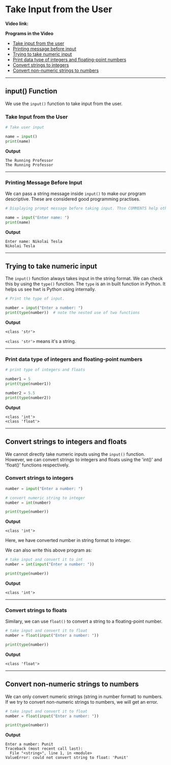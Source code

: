 # Take Input from the User

**Video link:**

**Programs in the Video**

- [Take input from the user](#take-input-from-the-user-1)
- [Printing message before input](#printing-message-before-input)
- [Trying to take numeric input](#trying-to-take-numeric-input)
- [Print data type of integers and floating-point numbers](#print-data-type-of-integers-and-floating-point-numbers)
- [Convert strings to integers](#convert-strings-to-integers)
- [Convert non-numeric strings to numbers](#convert-non-numeric-strings-to-numbers)

---

## input() Function

We use the `input()` function to take input from the user.

### Take Input from the User

```python
# Take user input

name = input()
print(name)
```

**Output**

```
The Running Professor
The Running Professor
```

---

### Printing Message Before Input

We can pass a string message inside `input()` to make our program descriptive. These are considered good programming practises.

```python
# Displaying prompt message before taking input. Thse COMMENTS help others to understand our program better.

name = input("Enter name: ")
print(name)
```

**Output**

```
Enter name: Nikolai Tesla
Nikolai Tesla
```

---

## Trying to take numeric input

The `input()` function always takes input in the string format. We can check this by using the `type()` function. 
The `type` is an in built function in Python. It helps us see hwt is Python using internally.

```python
# Print the type of input.

number = input("Enter a number: ")
print(type(number))  # note the nested use of two functions
```

**Output**

```
<class 'str'>
```

`<class 'str'>` means it's a string.

---

### Print data type of integers and floating-point numbers

```python
# print type of integers and floats

number1 = 5
print(type(number1))

number2 = 5.5
print(type(number2))
```

**Output**

```
<class 'int'>
<class 'float'>
```

---

## Convert strings to integers and floats

We cannot directly take numeric inputs using the `input()` function. However, we can convert strings to integers and floats using the 'int()' and 'float()' functions respectively.

### Convert strings to integers

```python
number = input("Enter a number: ")

# convert numeric string to integer
number = int(number)

print(type(number))
```

**Output**

```
<class 'int'>
```

Here, we have converted number in string format to integer.

We can also write this above program as:

```python
# take input and convert it to int
number = int(input("Enter a number: "))

print(type(number))
```

**Output**

```
<class 'int'>
```

---

### Convert strings to floats

Similary, we can use `float()` to convert a string to a floating-point number.

```python
# take input and convert it to float
number = float(input("Enter a number: "))

print(type(number))
```

**Output**

```
<class 'float'>
```

---

## Convert non-numeric strings to numbers

We can only convert numeric strings (string in number format) to numbers. If we try to convert non-numeric strings to numbers, we will get an error.

```python
# take input and convert it to float
number = float(input("Enter a number: "))

print(type(number))
```

**Output**

```
Enter a number: Punit
Traceback (most recent call last):
  File "<string>", line 1, in <module>
ValueError: could not convert string to float: 'Punit'
```
